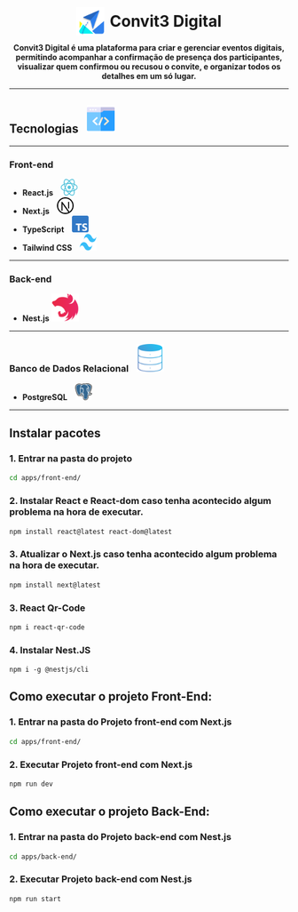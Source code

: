 <div align="center" style="display: flex; justify-content: center; align-items: center;">
  <img src="./apps/front-end/public/logo.svg" alt="Logo" style="width: 50px; height: 50px; margin-right: 10px;">
  <h1 style="font-weight: bold; margin: 0;">Convit3 Digital</h1>
</div>

<p align="center">
    <b>Convit3 Digital é uma plataforma para criar e gerenciar eventos digitais, permitindo acompanhar a confirmação de presença dos participantes, visualizar quem confirmou ou recusou o convite, e organizar todos os detalhes em um só lugar.</b>
</p>

---

## Tecnologias <img src="./iconesREADME/tecnologia.png" alt="Logo Tecnologia" style="width: 50px; height: 50px; margin-left: 10px;">
---

### Front-end
- **React.js** <img src="./iconesREADME/react.svg" alt="React.js" style="width: 30px; height: 30px; margin-left: 10px;">
- **Next.js** <img src="./iconesREADME/nextjs.png" alt="Next.js" style="width: 30px; height: 30px; margin-left: 10px;">
- **TypeScript** <img src="./iconesREADME/typescript.png" alt="TypeScript" style="width: 30px; height: 30px; margin-left: 10px;">
- **Tailwind CSS** <img src="./iconesREADME/tailwindcss.png" alt="Tailwind CSS" style="width: 30px; height: 30px; margin-left: 10px;">

---

### Back-end
- **Nest.js** <img src="./iconesREADME/nestjs.svg" alt="Nest.js" style="width: 50px; height: 50px;">

---

### Banco de Dados Relacional <img src="./iconesREADME/bd.png" alt="Banco de Dados" style="width: 50px; height: 50px; margin-left: 10px;">

- **PostgreSQL** <img src="./iconesREADME/postgresql.png" alt="PostgreSQL" style="width: 30px; height: 30px; margin-left: 10px;">

---
## Instalar pacotes

### 1. Entrar na pasta do projeto
```bash
cd apps/front-end/
```
### 2. Instalar React e React-dom caso tenha acontecido algum problema na hora de executar.
```bash
npm install react@latest react-dom@latest
```

### 3. Atualizar o Next.js caso tenha acontecido algum problema na hora de executar.
```bash
npm install next@latest
```

### 3. React Qr-Code
```bash
npm i react-qr-code
```

### 4. Instalar Nest.JS
```
npm i -g @nestjs/cli
```


## Como executar o projeto Front-End:

### 1. Entrar na pasta do Projeto front-end com Next.js
```bash
cd apps/front-end/
```

### 2. Executar Projeto front-end com Next.js
```bash
npm run dev
```

## Como executar o projeto Back-End:

### 1. Entrar na pasta do Projeto back-end com Nest.js
```bash
cd apps/back-end/
```

### 2. Executar Projeto back-end com Nest.js
```bash
npm run start
```